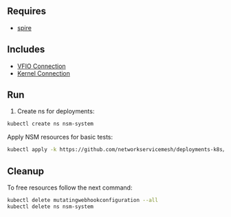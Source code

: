 ## Requires

- [spire](../spire)

## Includes

- [VFIO Connection](../use-cases/Vfio2Noop)
- [Kernel Connection](../use-cases/SriovKernel2Noop)

## Run

1. Create ns for deployments:
```bash
kubectl create ns nsm-system
```

Apply NSM resources for basic tests:
```bash
kubectl apply -k https://github.com/networkservicemesh/deployments-k8s/examples/sriov?ref=d0151d3ea9806634168f1c20a4dbb3776203df14
```

## Cleanup

To free resources follow the next command:
```bash
kubectl delete mutatingwebhookconfiguration --all
kubectl delete ns nsm-system
```
